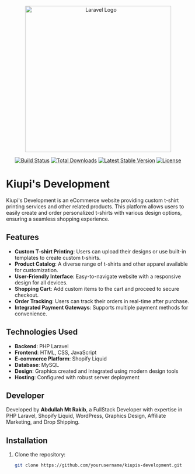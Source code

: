 <p align="center"><a href="https://laravel.com" target="_blank"><img src="http://kiupibd.com/wp-content/uploads/2023/11/kiupilogo.png" width="400" alt="Laravel Logo"></a></p>

<p align="center">
<a href="https://github.com/laravel/framework/actions"><img src="https://github.com/laravel/framework/workflows/tests/badge.svg" alt="Build Status"></a>
<a href="https://packagist.org/packages/laravel/framework"><img src="https://img.shields.io/packagist/dt/laravel/framework" alt="Total Downloads"></a>
<a href="https://packagist.org/packages/laravel/framework"><img src="https://img.shields.io/packagist/v/laravel/framework" alt="Latest Stable Version"></a>
<a href="https://packagist.org/packages/laravel/framework"><img src="https://img.shields.io/packagist/l/laravel/framework" alt="License"></a>
</p>


# Kiupi's Development

Kiupi's Development is an eCommerce website providing custom t-shirt printing services and other related products. This platform allows users to easily create and order personalized t-shirts with various design options, ensuring a seamless shopping experience.

## Features

- **Custom T-shirt Printing**: Users can upload their designs or use built-in templates to create custom t-shirts.
- **Product Catalog**: A diverse range of t-shirts and other apparel available for customization.
- **User-Friendly Interface**: Easy-to-navigate website with a responsive design for all devices.
- **Shopping Cart**: Add custom items to the cart and proceed to secure checkout.
- **Order Tracking**: Users can track their orders in real-time after purchase.
- **Integrated Payment Gateways**: Supports multiple payment methods for convenience.
  
## Technologies Used

- **Backend**: PHP Laravel
- **Frontend**: HTML, CSS, JavaScript
- **E-commerce Platform**: Shopify Liquid
- **Database**: MySQL
- **Design**: Graphics created and integrated using modern design tools
- **Hosting**: Configured with robust server deployment

## Developer

Developed by **Abdullah Mt Rakib**, a FullStack Developer with expertise in PHP Laravel, Shopify Liquid, WordPress, Graphics Design, Affiliate Marketing, and Drop Shipping.

## Installation

1. Clone the repository:

   ```bash
   git clone https://github.com/yourusername/kiupis-development.git
